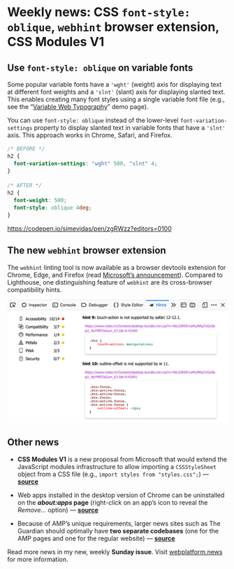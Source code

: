 # Weekly news: CSS `font-style: oblique`, `webhint` browser extension, CSS Modules V1

## Use `font-style: oblique` on variable fonts

Some popular variable fonts have a `'wght'` (weight) axis for displaying text at different font weights and a `'slnt'` (slant) axis for displaying slanted text. This enables creating many font styles using a single variable font file (e.g., see the “[Variable Web Typography](https://zeichenschatz.net/demos/vf/variable-web-typo/)” demo page).

You can use `font-style: oblique` instead of the lower-level `font-variation-settings` property to display slanted text in variable fonts that have a `'slnt'` axis. This approach works in Chrome, Safari, and Firefox.

```css
/* BEFORE */
h2 {
  font-variation-settings: "wght" 500, "slnt" 4;
}

/* AFTER */
h2 {
  font-weight: 500;
  font-style: oblique 4deg;
}
```

https://codepen.io/simevidas/pen/zgRWzz?editors=0100

## The new `webhint` browser extension

The `webhint` linting tool is now available as a browser devtools extension for Chrome, Edge, and Firefox (read [Microsoft’s announcement](https://medium.com/webhint/announcing-the-webhint-browser-extension-abb22f4cfeb)). Compared to Lighthouse, one distinguishing feature of `webhint` are its cross-browser compatibility hints.

![](/media/webhint-extension.png)

## Other news

- **CSS Modules V1** is a new proposal from Microsoft that would extend the JavaScript modules infrastructure to allow importing a `CSSStyleSheet` object from a CSS file (e.g., `import styles from "styles.css";`) — **[source](https://mobile.twitter.com/tomayac/status/1157427266458193922)**

- Web apps installed in the desktop version of Chrome can be uninstalled on the **_about:apps_ page** (right-click on an app’s icon to reveal the _Remove…_ option) — **[source](https://techdows.com/2019/08/how-to-uninstall-pwas-from-chrome-and-microsoft-edge-browsers.html)**

- Because of AMP’s unique requirements, larger news sites such as The Guardian should optimally have **two separate codebases** (one for the AMP pages and one for the regular website) — **[source](https://www.theguardian.com/info/2019/jul/29/revisiting-the-rendering-tier-part-2-migrating-amp)**

Read more news in my new, weekly **Sunday issue**. Visit [webplatform.news](https://webplatform.news) for more information.

